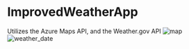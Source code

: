 # ImprovedWeatherApp
 Utilizes the Azure Maps API, and the Weather.gov API
![map](https://github.com/Feashliaa/ImprovedWeatherApp/assets/63278050/df8f7ed4-e7ef-40c0-930e-8134720bad7f)
![weather_date](https://github.com/Feashliaa/ImprovedWeatherApp/assets/63278050/eeabee89-2eb5-4185-b87e-1ff732b599b6)

